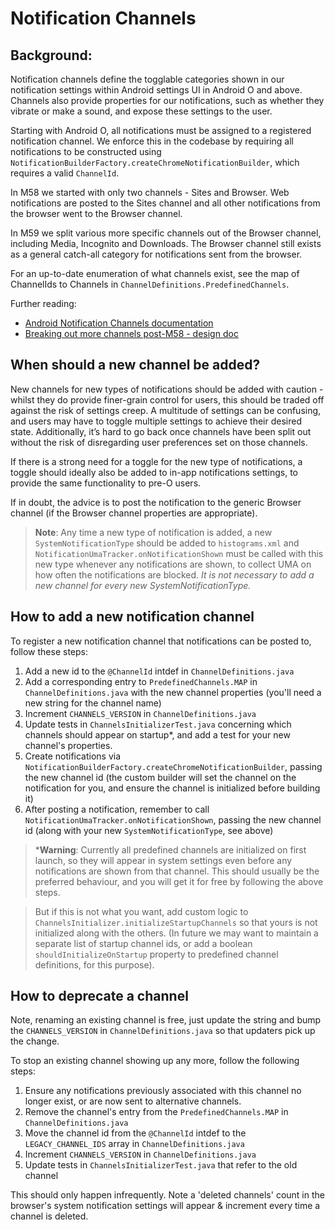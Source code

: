 # Notification Channels

## Background: 

Notification channels define the togglable categories shown in our notification
settings within Android settings UI in Android O and above. Channels 
also provide properties for our notifications, such as whether they vibrate or 
make a sound, and expose these settings to the user.

Starting with Android O, all notifications must be assigned to a registered 
notification channel. We enforce this in the codebase by requiring all
notifications to be constructed using
`NotificationBuilderFactory.createChromeNotificationBuilder`,
which requires a valid `ChannelId`.

In M58 we started with only two channels - Sites and Browser. Web notifications
are posted to the Sites channel and all other notifications from the browser
went to the Browser channel.

In M59 we split various more specific channels out of the Browser channel, 
including Media, Incognito and Downloads. The Browser channel still exists as
 a general catch-all category for notifications sent from the browser.

For an up-to-date enumeration of what channels exist, see the 
map of ChannelIds to Channels in `ChannelDefinitions.PredefinedChannels`.

Further reading: 
- [Android Notification Channels documentation](https://developer.android.com/preview/features/notification-channels.html)
- [Breaking out more channels post-M58 - design doc](https://docs.google.com/document/d/1K9pjvlHF1oANNI8TqZgy151tap9zs1KUr2qfBXo1s_4/edit?usp=sharing)

## When should a new channel be added?

New channels for new types of notifications should be added with caution - 
whilst they do provide finer-grain control for users, this should be traded 
off against the risk of settings 
creep. A multitude of settings can be confusing, and users may have to toggle
multiple settings to achieve their desired state. Additionally, it’s hard to
go back once channels have been split out without the risk of disregarding
user preferences set on those channels. 

If there is a strong need for a toggle for the new type of notifications, a 
toggle should ideally also be added to in-app notifications settings, to provide
the same functionality to pre-O users.

If in doubt, the advice is to post the notification to the generic Browser 
channel (if the Browser channel properties are appropriate).

> **Note**: Any time a new type of notification is added, a new 
`SystemNotificationType` should be added to `histograms.xml` and 
`NotificationUmaTracker.onNotificationShown` must be called with this new 
 type whenever any notifications are shown, to collect UMA on how often the
 notifications are blocked. *It is not necessary to add a new channel 
 for every new SystemNotificationType.*

## How to add a new notification channel

To register a new notification channel that notifications can be posted to, 
follow these steps:

1. Add a new id to the `@ChannelId` intdef in `ChannelDefinitions.java`
2. Add a corresponding entry to `PredefinedChannels.MAP` in 
`ChannelDefinitions.java` with the new channel properties (you'll need a new 
string for the channel name)
3. Increment `CHANNELS_VERSION` in `ChannelDefinitions.java`
4. Update tests in `ChannelsInitializerTest.java` concerning which channels 
should appear on startup*, and add a test for your new channel's properties.
5. Create notifications via
`NotificationBuilderFactory.createChromeNotificationBuilder`, passing the new 
channel id (the custom builder will set the channel on the notification for 
you, and ensure the channel is initialized before building it)
6. After posting a notification, remember to call
`NotificationUmaTracker.onNotificationShown`, passing the new channel id
(along with your new `SystemNotificationType`, see above)

> ***Warning**: Currently all predefined channels are initialized on first 
launch, so they will appear in system settings even before any notifications
are shown from that channel. This should usually be the preferred behaviour,
 and you will get it for free by following the above steps. 
 
> But if this is not what you want, add custom 
logic to `ChannelsInitializer.initializeStartupChannels` so that yours is not 
initialized along with the others. (In future we may want to maintain a 
separate list of startup 
channel ids, or add a boolean `shouldInitializeOnStartup` property to
 predefined channel definitions, for this purpose).

## How to deprecate a channel

Note, renaming an existing channel is free, just update the string and bump the
`CHANNELS_VERSION` in `ChannelDefinitions.java` so that updaters pick up the 
change.

To stop an existing channel showing up any more, follow the following steps:

1. Ensure any notifications previously associated with this channel no longer
exist, or are now sent to alternative channels.
2. Remove the channel's entry from the `PredefinedChannels.MAP` in 
`ChannelDefinitions.java`
3. Move the channel id from the `@ChannelId` intdef to the `LEGACY_CHANNEL_IDS` 
array in `ChannelDefinitions.java`
4. Increment `CHANNELS_VERSION` in `ChannelDefinitions.java`
5. Update tests in `ChannelsInitializerTest.java` that refer to the old channel


This should only happen infrequently. Note a 'deleted channels' count in
the browser's system notification settings will appear & increment every time a
 channel is deleted.
